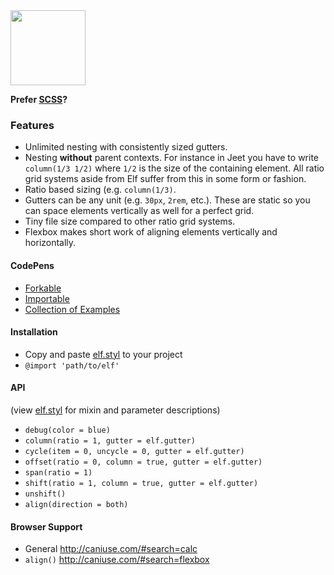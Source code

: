 <img src="http://corysimmons.github.io/elf/img/elf.svg" height="120px">

**Prefer [SCSS](https://github.com/jakecleary/elf-scss)?**

### Features
- Unlimited nesting with consistently sized gutters.
- Nesting **without** parent contexts. For instance in Jeet you have to write `column(1/3 1/2)` where `1/2` is the size of the containing element. All ratio grid systems aside from Elf suffer from this in some form or fashion.
- Ratio based sizing (e.g. `column(1/3)`.
- Gutters can be any unit (e.g. `30px`, `2rem`, etc.). These are static so you can space elements vertically as well for a perfect grid.
- Tiny file size compared to other ratio grid systems.
- Flexbox makes short work of aligning elements vertically and horizontally.

#### CodePens
- [Forkable](http://codepen.io/corysimmons/pen/dPParo)
- [Importable](http://codepen.io/corysimmons/pen/qEEgvW)
- [Collection of Examples](http://codepen.io/collection/nLKJkX/)

#### Installation
- Copy and paste [elf.styl](elf.styl) to your project
- `@import 'path/to/elf'`

#### API

(view [elf.styl](elf.styl) for mixin and parameter descriptions)
- `debug(color = blue)`
- `column(ratio = 1, gutter = elf.gutter)`
- `cycle(item = 0, uncycle = 0, gutter = elf.gutter)`
- `offset(ratio = 0, column = true, gutter = elf.gutter)`
- `span(ratio = 1)`
- `shift(ratio = 1, column = true, gutter = elf.gutter)`
- `unshift()`
- `align(direction = both)`

#### Browser Support
- General http://caniuse.com/#search=calc
- `align()` http://caniuse.com/#search=flexbox

